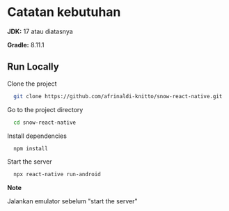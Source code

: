 # Catatan kebutuhan

**JDK:** 17 atau diatasnya

**Gradle:** 8.11.1


## Run Locally

Clone the project

```bash
  git clone https://github.com/afrinaldi-knitto/snow-react-native.git
```

Go to the project directory

```bash
  cd snow-react-native
```

Install dependencies

```bash
  npm install
```

Start the server

```bash
  npx react-native run-android
```

**Note**

Jalankan emulator sebelum "start the server"
